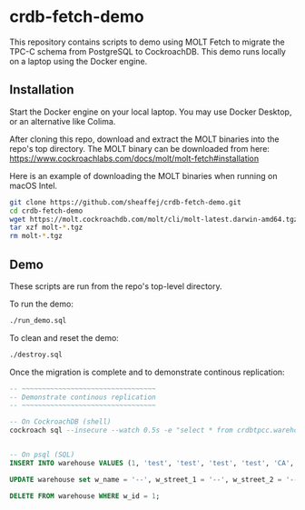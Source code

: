 # crdb-fetch-demo
This repository contains scripts to demo using MOLT Fetch to migrate the TPC-C schema from PostgreSQL to CockroachDB. This demo runs locally on a laptop using the Docker engine.

## Installation
Start the Docker engine on your local laptop. You may use Docker Desktop, or an alternative like Colima.

After cloning this repo, download and extract the MOLT binaries into the repo's top directory.
The MOLT binary can be downloaded from here:  
https://www.cockroachlabs.com/docs/molt/molt-fetch#installation

Here is an example of downloading the MOLT binaries when running on macOS Intel.

```bash
git clone https://github.com/sheaffej/crdb-fetch-demo.git
cd crdb-fetch-demo
wget https://molt.cockroachdb.com/molt/cli/molt-latest.darwin-amd64.tgz
tar xzf molt-*.tgz
rm molt-*.tgz
```

## Demo
These scripts are run from the repo's top-level directory.

To run the demo:
```bash
./run_demo.sql
```

To clean and reset the demo:
```bash
./destroy.sql
```

Once the migration is complete and to demonstrate continous replication:
```sql
-- ~~~~~~~~~~~~~~~~~~~~~~~~~~~~~~~~~
-- Demonstrate continous replication
-- ~~~~~~~~~~~~~~~~~~~~~~~~~~~~~~~~~

-- On CockroachDB (shell)
cockroach sql --insecure --watch 0.5s -e "select * from crdbtpcc.warehouse";


-- On psql (SQL)
INSERT INTO warehouse VALUES (1, 'test', 'test', 'test', 'test', 'CA', '0000000', 0.0920, 300000.00);

UPDATE warehouse set w_name = '--', w_street_1 = '--', w_street_2 = '--', w_city = '--', w_zip = '--' where w_id = 1;

DELETE FROM warehouse WHERE w_id = 1;
```